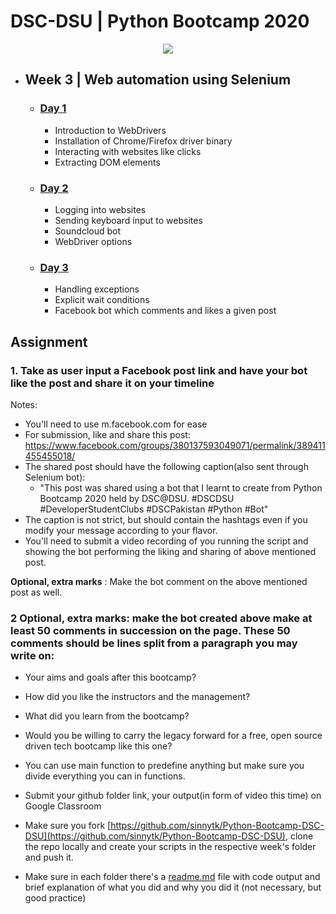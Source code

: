 # DSC-DSU | Python Bootcamp 2020

<p align="center"><img src="../banner.jpg"></img></p>

- ## Week 3 | Web automation using Selenium

  - ### [Day 1](day_1/)

    - Introduction to WebDrivers
    - Installation of Chrome/Firefox driver binary
    - Interacting with websites like clicks
    - Extracting DOM elements

  - ### [Day 2](day_2/)

    - Logging into websites
    - Sending keyboard input to websites
    - Soundcloud bot
    - WebDriver options

  - ### [Day 3](day_3/)
    - Handling exceptions
    - Explicit wait conditions
    - Facebook bot which comments and likes a given post

## Assignment

### 1. Take as user input a Facebook post link and have your bot like the post and share it on your timeline

Notes:

- You'll need to use m.facebook.com for ease
- For submission, like and share this post: https://www.facebook.com/groups/380137593049071/permalink/389411455455018/
- The shared post should have the following caption(also sent through Selenium bot):
  - "This post was shared using a bot that I learnt to create from Python Bootcamp 2020 held by DSC@DSU. #DSCDSU #DeveloperStudentClubs #DSCPakistan #Python #Bot"
- The caption is not strict, but should contain the hashtags even if you modify your message according to your flavor.
- You'll need to submit a video recording of you running the script and showing the bot performing the liking and sharing of above mentioned post.

**Optional, extra marks** : Make the bot comment on the above mentioned post as well.

### 2 **Optional, extra marks**: make the bot created above make at least 50 comments in succession on the page. These 50 comments should be lines split from a paragraph you may write on:

- Your aims and goals after this bootcamp?
- How did you like the instructors and the management?
- What did you learn from the bootcamp?
- Would you be willing to carry the legacy forward for a free, open source driven tech bootcamp like this one?

- You can use main function to predefine anything but make sure you divide everything you can in functions.
- Submit your github folder link, your output(in form of video this time) on Google Classroom
- Make sure you fork [https://github.com/sinnytk/Python-Bootcamp-DSC-DSU](https://github.com/sinnytk/Python-Bootcamp-DSC-DSU), clone the repo locally and create your scripts in the respective week's folder and push it.
- Make sure in each folder there's a [readme.md](http://readme.md) file with code output and brief explanation of what you did and why you did it (not necessary, but good practice)
